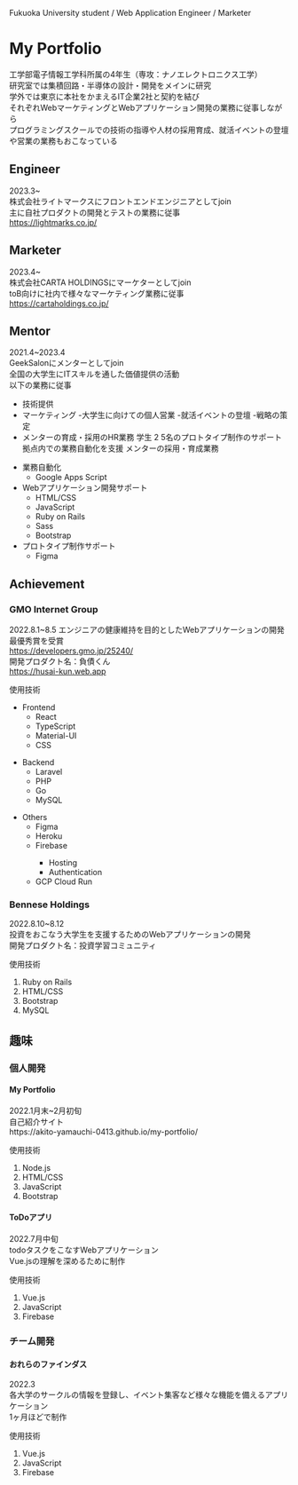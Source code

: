  Fukuoka University student / Web Application Engineer / Marketer
 
 # My Portfolio
 

  工学部電子情報工学科所属の4年生（専攻：ナノエレクトロニクス工学）<br>
  研究室では集積回路・半導体の設計・開発をメインに研究<br>
  学外では東京に本社をかまえるIT企業2社と契約を結び<br>
  それぞれWebマーケティングとWebアプリケーション開発の業務に従事しながら<br>
  プログラミングスクールでの技術の指導や人材の採用育成、就活イベントの登壇や営業の業務もおこなっている

## Engineer
  2023.3~<br>
  株式会社ライトマークスにフロントエンドエンジニアとしてjoin<br>
  主に自社プロダクトの開発とテストの業務に従事<br>
  https://lightmarks.co.jp/
  
## Marketer
  2023.4~<br>
  株式会社CARTA HOLDINGSにマーケターとしてjoin<br>
  toB向けに社内で様々なマーケティング業務に従事<br>
  https://cartaholdings.co.jp/

## Mentor
  2021.4~2023.4<br>
  GeekSalonにメンターとしてjoin<br>
  全国の大学生にITスキルを通した価値提供の活動<br>
  以下の業務に従事<br>
  
  - 技術提供
  - マーケティング
    -大学生に向けての個人営業
    -就活イベントの登壇
    -戦略の策定
  - メンターの育成・採用のHR業務
   学生
2
 5名のプロトタイプ制作のサポート
 拠点内での業務自動化を支援
 メンターの採用・育成業務


<ul>
  <li>
    業務自動化
    <ul>
      <li>Google Apps Script</li>
    </ul>
  </li>
  <li>
    Webアプリケーション開発サポート
    <ul>
      <li>HTML/CSS</li>
      <li>JavaScript</li>
      <li>Ruby on Rails</li>
      <li>Sass</li>
      <li>Bootstrap</li>
    </ul>
  </li>
  <li>
    プロトタイプ制作サポート
    <ul>
      <li>Figma</li>
    </ul>
  </li>
</ul>

## Achievement
### GMO Internet Group
  2022.8.1~8.5
  エンジニアの健康維持を目的としたWebアプリケーションの開発<br>
  最優秀賞を受賞<br>
  https://developers.gmo.jp/25240/<br>
  開発プロダクト名：負債くん<br>
  https://husai-kun.web.app


<p>使用技術</p>
<ul>
  <li>
    Frontend
    <ul>
      <li>React</li>
      <li>TypeScript</li>
      <li>Material-UI</li>
      <li>CSS</li>
    </ul>
  </li>
</ul>

<ul>
  <li>
    Backend
    <ul>
      <li>Laravel</li>
      <li>PHP</li>
      <li>Go</li>
      <li>MySQL</li>
    </ul>
  </li>
</ul>

<ul>
  <li>
    Others
    <ul>
      <li>Figma</li>
      <li>Heroku</li>
      <li>Firebase</li>
      <ul>
        <li>Hosting</li>
        <li>Authentication</li>
      </ul>
      <li>GCP Cloud Run</li>
    </ul>
  </li>
</ul>

### Bennese Holdings
<p>
  2022.8.10~8.12<br />
  投資をおこなう大学生を支援するためのWebアプリケーションの開発<br />
  開発プロダクト名：投資学習コミュニティ
</p>

<p>使用技術</p>
<ol>
  <li>Ruby on Rails</li>
  <li>HTML/CSS</li>
  <li>Bootstrap</li>
  <li>MySQL</li>
</ol>

<h2>趣味</h2>
<h3>個人開発</h3>

<h4>My Portfolio</h4>
<p>
  2022.1月末~2月初旬<br />
  自己紹介サイト<br />
  <a>https://akito-yamauchi-0413.github.io/my-portfolio/</a><br />
</p>

<p>使用技術</p>
<ol>
  <li>Node.js</li>
  <li>HTML/CSS</li>
  <li>JavaScript</li>
  <li>Bootstrap</li>
</ol>

<h4>ToDoアプリ</h4>
<p>
  2022.7月中旬<br />
  todoタスクをこなすWebアプリケーション<br />
  Vue.jsの理解を深めるために制作
</p>

<p>使用技術</p>
<ol>
  <li>Vue.js</li>
  <li>JavaScript</li>
  <li>Firebase</li>
</ol>

<h3>チーム開発</h3>
<h4>おれらのファインダス</h4>
<p>
  2022.3<br />
  各大学のサークルの情報を登録し、イベント集客など様々な機能を備えるアプリケーション<br />
  1ヶ月ほどで制作
</p>

<p>使用技術</p>
<ol>
  <li>Vue.js</li>
  <li>JavaScript</li>
  <li>Firebase</li>
</ol>
